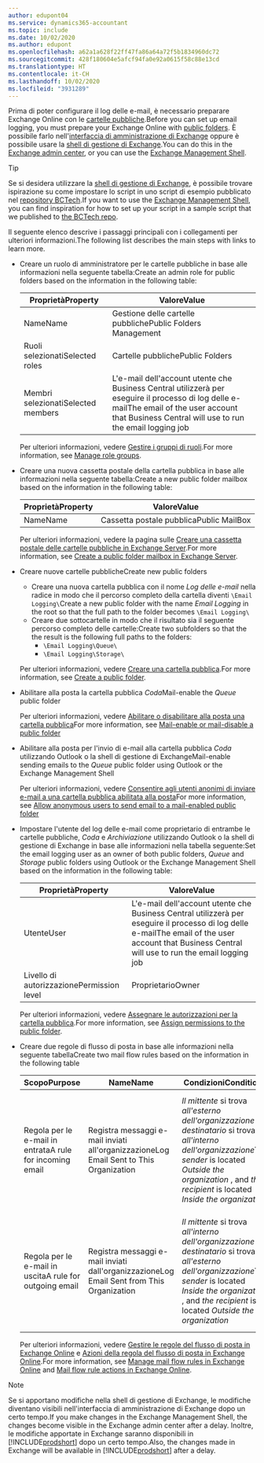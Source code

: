 ```yaml
---
author: edupont04
ms.service: dynamics365-accountant
ms.topic: include
ms.date: 10/02/2020
ms.author: edupont
ms.openlocfilehash: a62a1a628f22ff47fa86a64a72f5b1834960dc72
ms.sourcegitcommit: 428f180604e5afcf94fa0e92a0615f58c88e13cd
ms.translationtype: HT
ms.contentlocale: it-CH
ms.lasthandoff: 10/02/2020
ms.locfileid: "3931289"
---
```

<span data-ttu-id="0da43-101">Prima di poter configurare il log delle e-mail, è necessario preparare Exchange Online con le [cartelle pubbliche](/exchange/collaboration/public-folders/public-folders?view=exchserver-2019&preserve-view=true ).</span><span class="sxs-lookup"><span data-stu-id="0da43-101">Before you can set up email logging, you must prepare your Exchange Online with [public folders](/exchange/collaboration/public-folders/public-folders?view=exchserver-2019&preserve-view=true ).</span></span> <span data-ttu-id="0da43-102">È possibile farlo nell'[interfaccia di amministrazione di Exchange](/Exchange/architecture/client-access/exchange-admin-center?view=exchserver-2019&preserve-view=true ) oppure è possibile usare la [shell di gestione di Exchange](/powershell/exchange/exchange-management-shell?view=exchange-ps&preserve-view=true ).</span><span class="sxs-lookup"><span data-stu-id="0da43-102">You can do this in the [Exchange admin center](/Exchange/architecture/client-access/exchange-admin-center?view=exchserver-2019&preserve-view=true ), or you can use the [Exchange Management Shell](/powershell/exchange/exchange-management-shell?view=exchange-ps&preserve-view=true ).</span></span>  

> [!TIP]
> <span data-ttu-id="0da43-103">Se si desidera utilizzare la [shell di gestione di Exchange](/powershell/exchange/exchange-management-shell?view=exchange-ps&preserve-view=true ), è possibile trovare ispirazione su come impostare lo script in uno script di esempio pubblicato nel [repository BCTech](https://github.com/microsoft/BCTech/tree/master/samples/EmailLogging).</span><span class="sxs-lookup"><span data-stu-id="0da43-103">If you want to use the [Exchange Management Shell](/powershell/exchange/exchange-management-shell?view=exchange-ps&preserve-view=true ), you can find inspiration for how to set up your script in a sample script that we published to [the BCTech repo](https://github.com/microsoft/BCTech/tree/master/samples/EmailLogging).</span></span>

<span data-ttu-id="0da43-104">Il seguente elenco descrive i passaggi principali con i collegamenti per ulteriori informazioni.</span><span class="sxs-lookup"><span data-stu-id="0da43-104">The following list describes the main steps with links to learn more.</span></span>  

- <span data-ttu-id="0da43-105">Creare un ruolo di amministratore per le cartelle pubbliche in base alle informazioni nella seguente tabella:</span><span class="sxs-lookup"><span data-stu-id="0da43-105">Create an admin role for public folders based on the information in the following table:</span></span>

  |<span data-ttu-id="0da43-106">Proprietà</span><span class="sxs-lookup"><span data-stu-id="0da43-106">Property</span></span>        |<span data-ttu-id="0da43-107">Valore</span><span class="sxs-lookup"><span data-stu-id="0da43-107">Value</span></span>                     |
  |----------------|--------------------------|
  |<span data-ttu-id="0da43-108">Name</span><span class="sxs-lookup"><span data-stu-id="0da43-108">Name</span></span>            |<span data-ttu-id="0da43-109">Gestione delle cartelle pubbliche</span><span class="sxs-lookup"><span data-stu-id="0da43-109">Public Folders Management</span></span> |
  |<span data-ttu-id="0da43-110">Ruoli selezionati</span><span class="sxs-lookup"><span data-stu-id="0da43-110">Selected roles</span></span>  |<span data-ttu-id="0da43-111">Cartelle pubbliche</span><span class="sxs-lookup"><span data-stu-id="0da43-111">Public Folders</span></span>            |
  |<span data-ttu-id="0da43-112">Membri selezionati</span><span class="sxs-lookup"><span data-stu-id="0da43-112">Selected members</span></span>|<span data-ttu-id="0da43-113">L'e-mail dell'account utente che Business Central utilizzerà per eseguire il processo di log delle e-mail</span><span class="sxs-lookup"><span data-stu-id="0da43-113">The email of the user account that Business Central will use to run the email logging job</span></span>|

  <span data-ttu-id="0da43-114">Per ulteriori informazioni, vedere [Gestire i gruppi di ruoli](/exchange/permissions/role-groups?view=exchserver-2019&preserve-view=true).</span><span class="sxs-lookup"><span data-stu-id="0da43-114">For more information, see [Manage role groups](/exchange/permissions/role-groups?view=exchserver-2019&preserve-view=true).</span></span>

- <span data-ttu-id="0da43-115">Creare una nuova cassetta postale della cartella pubblica in base alle informazioni nella seguente tabella:</span><span class="sxs-lookup"><span data-stu-id="0da43-115">Create a new public folder mailbox based on the information in the following table:</span></span>

  |<span data-ttu-id="0da43-116">Proprietà</span><span class="sxs-lookup"><span data-stu-id="0da43-116">Property</span></span>        |<span data-ttu-id="0da43-117">Valore</span><span class="sxs-lookup"><span data-stu-id="0da43-117">Value</span></span>                     |
  |----------------|--------------------------|
  |<span data-ttu-id="0da43-118">Name</span><span class="sxs-lookup"><span data-stu-id="0da43-118">Name</span></span>            |<span data-ttu-id="0da43-119">Cassetta postale pubblica</span><span class="sxs-lookup"><span data-stu-id="0da43-119">Public MailBox</span></span>            |

  <span data-ttu-id="0da43-120">Per ulteriori informazioni, vedere la pagina sulle [Creare una cassetta postale delle cartelle pubbliche in Exchange Server](/exchange/collaboration/public-folders/create-public-folder-mailboxes).</span><span class="sxs-lookup"><span data-stu-id="0da43-120">For more information, see [Create a public folder mailbox in Exchange Server](/exchange/collaboration/public-folders/create-public-folder-mailboxes).</span></span>  

- <span data-ttu-id="0da43-121">Creare nuove cartelle pubbliche</span><span class="sxs-lookup"><span data-stu-id="0da43-121">Create new public folders</span></span>

  - <span data-ttu-id="0da43-122">Creare una nuova cartella pubblica con il nome *Log delle e-mail* nella radice in modo che il percorso completo della cartella diventi ```\Email Logging\```</span><span class="sxs-lookup"><span data-stu-id="0da43-122">Create a new public folder with the name *Email Logging* in the root so that the full path to the folder becomes ```\Email Logging\```</span></span>
  - <span data-ttu-id="0da43-123">Creare due sottocartelle in modo che il risultato sia il seguente percorso completo delle cartelle:</span><span class="sxs-lookup"><span data-stu-id="0da43-123">Create two subfolders so that the the result is the following full paths to the folders:</span></span>
    - ```\Email Logging\Queue\```
    - ```\Email Logging\Storage\```

  <span data-ttu-id="0da43-124">Per ulteriori informazioni, vedere [Creare una cartella pubblica](/exchange/collaboration/public-folders/create-public-folders?view=exchserver-2019&preserve-view=true).</span><span class="sxs-lookup"><span data-stu-id="0da43-124">For more information, see [Create a public folder](/exchange/collaboration/public-folders/create-public-folders?view=exchserver-2019&preserve-view=true).</span></span>

- <span data-ttu-id="0da43-125">Abilitare alla posta la cartella pubblica *Coda*</span><span class="sxs-lookup"><span data-stu-id="0da43-125">Mail-enable the *Queue* public folder</span></span>

  <span data-ttu-id="0da43-126">Per ulteriori informazioni, vedere [Abilitare o disabilitare alla posta una cartella pubblica](/exchange/collaboration/public-folders/mail-enable-or-disable?view=exchserver-2019&preserve-view=true)</span><span class="sxs-lookup"><span data-stu-id="0da43-126">For more information, see [Mail-enable or mail-disable a public folder](/exchange/collaboration/public-folders/mail-enable-or-disable?view=exchserver-2019&preserve-view=true)</span></span>

- <span data-ttu-id="0da43-127">Abilitare alla posta per l'invio di e-mail alla cartella pubblica *Coda* utilizzando Outlook o la shell di gestione di Exchange</span><span class="sxs-lookup"><span data-stu-id="0da43-127">Mail-enable sending emails to the *Queue* public folder using Outlook or the Exchange Management Shell</span></span>

  <span data-ttu-id="0da43-128">Per ulteriori informazioni, vedere [Consentire agli utenti anonimi di inviare e-mail a una cartella pubblica abilitata alla posta](/exchange/collaboration/public-folders/mail-enable-or-disable#allow-anonymous-users-to-send-email-to-a-mail-enabled-public-folder?view=exchserver-2019&preserve-view=true)</span><span class="sxs-lookup"><span data-stu-id="0da43-128">For more information, see [Allow anonymous users to send email to a mail-enabled public folder](/exchange/collaboration/public-folders/mail-enable-or-disable#allow-anonymous-users-to-send-email-to-a-mail-enabled-public-folder?view=exchserver-2019&preserve-view=true)</span></span>

- <span data-ttu-id="0da43-129">Impostare l'utente del log delle e-mail come proprietario di entrambe le cartelle pubbliche, *Coda* e *Archiviazione* utilizzando Outlook o la shell di gestione di Exchange in base alle informazioni nella tabella seguente:</span><span class="sxs-lookup"><span data-stu-id="0da43-129">Set the email logging user as an owner of both public folders, *Queue* and *Storage* public folders  using Outlook or the Exchange Management Shell based on the information in the following table:</span></span>

  |<span data-ttu-id="0da43-130">Proprietà</span><span class="sxs-lookup"><span data-stu-id="0da43-130">Property</span></span>        |<span data-ttu-id="0da43-131">Valore</span><span class="sxs-lookup"><span data-stu-id="0da43-131">Value</span></span>                     |
  |----------------|--------------------------|
  |<span data-ttu-id="0da43-132">Utente</span><span class="sxs-lookup"><span data-stu-id="0da43-132">User</span></span>            |<span data-ttu-id="0da43-133">L'e-mail dell'account utente che Business Central utilizzerà per eseguire il processo di log delle e-mail</span><span class="sxs-lookup"><span data-stu-id="0da43-133">The email of the user account that Business Central will use to run the email logging job</span></span>|
  |<span data-ttu-id="0da43-134">Livello di autorizzazione</span><span class="sxs-lookup"><span data-stu-id="0da43-134">Permission level</span></span>|<span data-ttu-id="0da43-135">Proprietario</span><span class="sxs-lookup"><span data-stu-id="0da43-135">Owner</span></span>                     |

  <span data-ttu-id="0da43-136">Per ulteriori informazioni, vedere [Assegnare le autorizzazioni per la cartella pubblica](/exchange/collaboration-exo/public-folders/set-up-public-folders#step-3-assign-permissions-to-the-public-folder).</span><span class="sxs-lookup"><span data-stu-id="0da43-136">For more information, see [Assign permissions to the public folder](/exchange/collaboration-exo/public-folders/set-up-public-folders#step-3-assign-permissions-to-the-public-folder).</span></span>

- <span data-ttu-id="0da43-137">Creare due regole di flusso di posta in base alle informazioni nella seguente tabella</span><span class="sxs-lookup"><span data-stu-id="0da43-137">Create two mail flow rules based on the information in the following table</span></span>

  |<span data-ttu-id="0da43-138">Scopo</span><span class="sxs-lookup"><span data-stu-id="0da43-138">Purpose</span></span>  |<span data-ttu-id="0da43-139">Name</span><span class="sxs-lookup"><span data-stu-id="0da43-139">Name</span></span> |<span data-ttu-id="0da43-140">Condizioni</span><span class="sxs-lookup"><span data-stu-id="0da43-140">Conditions</span></span>                        |<span data-ttu-id="0da43-141">Azione</span><span class="sxs-lookup"><span data-stu-id="0da43-141">Action</span></span>                                       |
  |---------|-----|----------------------------------|---------------------------------------------|
  |<span data-ttu-id="0da43-142">Regola per le e-mail in entrata</span><span class="sxs-lookup"><span data-stu-id="0da43-142">A rule for incoming email</span></span> |<span data-ttu-id="0da43-143">Registra messaggi e-mail inviati all'organizzazione</span><span class="sxs-lookup"><span data-stu-id="0da43-143">Log Email Sent to This Organization</span></span>|<span data-ttu-id="0da43-144">*Il mittente* si trova *all'esterno dell'organizzazione* e *il destinatario* si trova *all'interno dell'organizzazione*</span><span class="sxs-lookup"><span data-stu-id="0da43-144">*The sender* is located *Outside the organization* , and *the recipient* is located *Inside the organization*</span></span>|<span data-ttu-id="0da43-145">BCC dell'account e-mail specificato per la cartella pubblica *Coda*</span><span class="sxs-lookup"><span data-stu-id="0da43-145">BCC the email account that is specified for the *Queue* public folder</span></span>|
  |<span data-ttu-id="0da43-146">Regola per le e-mail in uscita</span><span class="sxs-lookup"><span data-stu-id="0da43-146">A rule for outgoing email</span></span> | <span data-ttu-id="0da43-147">Registra messaggi e-mail inviati dall'organizzazione</span><span class="sxs-lookup"><span data-stu-id="0da43-147">Log Email Sent from This Organization</span></span> |<span data-ttu-id="0da43-148">*Il mittente* si trova *all'interno dell'organizzazione* e *il destinatario* si trova *all'esterno dell'organizzazione*</span><span class="sxs-lookup"><span data-stu-id="0da43-148">*The sender* is located *Inside the organization* , and *the recipient* is located *Outside the organization*</span></span>|<span data-ttu-id="0da43-149">BCC dell'account e-mail specificato per la cartella pubblica *Coda*</span><span class="sxs-lookup"><span data-stu-id="0da43-149">BCC the email account that is specified for the *Queue* public folder</span></span>|
  
  <span data-ttu-id="0da43-150">Per ulteriori informazioni, vedere [Gestire le regole del flusso di posta in Exchange Online](/exchange/security-and-compliance/mail-flow-rules/manage-mail-flow-rules) e [Azioni della regola del flusso di posta in Exchange Online](/exchange/security-and-compliance/mail-flow-rules/mail-flow-rule-actions).</span><span class="sxs-lookup"><span data-stu-id="0da43-150">For more information, see [Manage mail flow rules in Exchange Online](/exchange/security-and-compliance/mail-flow-rules/manage-mail-flow-rules) and [Mail flow rule actions in Exchange Online](/exchange/security-and-compliance/mail-flow-rules/mail-flow-rule-actions).</span></span>

> [!NOTE]
> <span data-ttu-id="0da43-151">Se si apportano modifiche nella shell di gestione di Exchange, le modifiche diventano visibili nell'interfaccia di amministrazione di Exchange dopo un certo tempo.</span><span class="sxs-lookup"><span data-stu-id="0da43-151">If you make changes in the Exchange Management Shell, the changes become visible in the Exchange admin center after a delay.</span></span> <span data-ttu-id="0da43-152">Inoltre, le modifiche apportate in Exchange saranno disponibili in [!INCLUDE[prodshort](prodshort.md)] dopo un certo tempo.</span><span class="sxs-lookup"><span data-stu-id="0da43-152">Also, the changes made in Exchange will be available in [!INCLUDE[prodshort](prodshort.md)] after a delay.</span></span>
